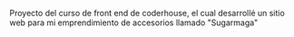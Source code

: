 Proyecto del curso de front end de coderhouse, el cual desarrollé un sitio web para mi emprendimiento de accesorios llamado "Sugarmaga"
